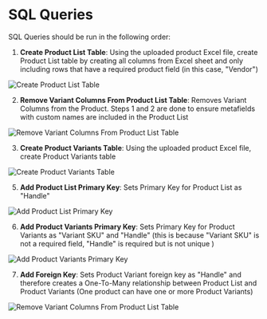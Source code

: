 # SQL Queries

SQL Queries should be run in the following order:

1. **Create Product List Table**: Using the uploaded product Excel file, create Product List table by creating all columns from Excel sheet and only including rows that have a required product field (in this case, "Vendor")
   
![Create Product List Table](https://github.com/user-attachments/assets/518c5d00-8ba3-479b-86f5-f22ae8eb6f6b)

2. **Remove Variant Columns From Product List Table**: Removes Variant Columns from the Product. Steps 1 and 2 are done to ensure metafields with custom names are included in the Product List

![Remove Variant Columns From Product List Table](https://github.com/user-attachments/assets/e30306ce-a600-4347-beb3-08d360c7f0a6)

3. **Create Product Variants Table**: Using the uploaded product Excel file, create Product Variants table

![Create Product Variants Table](https://github.com/user-attachments/assets/eaea8374-7b78-462c-8bfc-99520cdd9664)

5. **Add Product List Primary Key**: Sets Primary Key for Product List as "Handle"
   
![Add Product List Primary Key](https://github.com/user-attachments/assets/1f50a9c2-9b85-4e68-918f-963a71c6e55e)

6. **Add Product Variants Primary Key**: Sets Primary Key for Product Variants as "Variant SKU" and "Handle" (this is because "Variant SKU" is not a required field, "Handle" is required but is not unique )
   
![Add Product Variants Primary Key](https://github.com/user-attachments/assets/66972102-063a-423a-bb2b-d6880d74a541)

7. **Add Foreign Key**: Sets Product Variant foreign key as "Handle" and therefore creates a One-To-Many relationship between Product List and Product Variants (One product can have one or more Product Variants)

![Remove Variant Columns From Product List Table](https://github.com/user-attachments/assets/cc4ee9d5-a7fc-4895-b803-6a7ac034f537)

